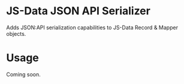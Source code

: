 # JS-Data JSON API Serializer

Adds JSON:API serialization capabilities to JS-Data Record & Mapper objects.

# Usage

Coming soon.
